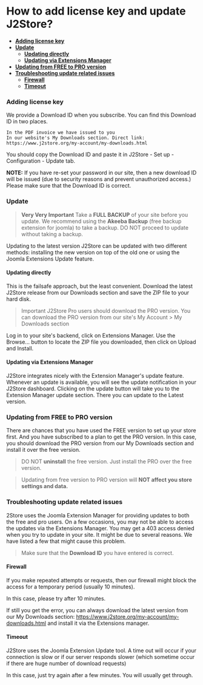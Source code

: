 # How to add license key and update J2Store?

* **[Adding license key](#license-key)**
* **[Update](#update)**
    * **[Updating directly](#update-directly)**
    * **[Updating via Extensions Manager](extension-manager)**
* **[Updating from FREE to PRO version](#update-free-pro)**
* **[Troubleshooting update related issues](#troubleshoot)**
    * **[Firewall](#firewall)**
    * **[Timeout](#timeout)**

<a name="license-key"></a>
### Adding license key

We provide a Download ID when you subscribe. You can find this Download ID in two places.

    In the PDF invoice we have issued to you
    In our website's My Downloads section. Direct link: https://www.j2store.org/my-account/my-downloads.html

You should copy the Download ID and paste it in J2Store - Set up - Configuration - Update tab.

**NOTE:** If you have re-set your password in our site, then a new download ID will be issued (due to security reasons and prevent unauthorized access.) Please make sure that the Download ID is correct.

<a name="update"></a>
### Update

>**Very Very Important** Take a **FULL BACKUP** of your site before you update. We recommend using the **Akeeba Backup** (free backup extension for joomla) to take a backup. DO NOT proceed to update without taking a backup.

Updating to the latest version J2Store can be updated with two different methods: installing the new version on top of the old one or using the Joomla Extensions Update feature.

<a name="update-directly"></a>
#### Updating directly

This is the failsafe approach, but the least convenient. Download the latest J2Store release from our Downloads section and save the ZIP file to your hard disk.

>Important J2Store Pro users should download the PRO version. You can download the PRO version from our site's My Account > My Downloads section

Log in to your site's backend, click on Extensions Manager. Use the Browse... button to locate the ZIP file you downloaded, then click on Upload and Install.

<a name="extension-manager"></a>
#### Updating via Extensions Manager

J2Store integrates nicely with the Extension Manager's update feature. Whenever an update is available, you will see the update notification in your J2Store dashboard. Clicking on the update button will take you to the Extension Manager update section. There you can update to the Latest version.

<a name="update=free-pro"></a>
### Updating from FREE to PRO version

There are chances that you have used the FREE version to set up your store first. And you have subscribed to a plan to get the PRO version. In this case, you should download the PRO version from our My Downloads section and install it over the free version.

>DO NOT **uninstall** the free version. Just install the PRO over the free version.

>Updating from free version to PRO version will **NOT affect you store settings and data.**

<a name="troubleshoot"></a>
### Troubleshooting update related issues

2Store uses the Joomla Extension Manager for providing updates to both the free and pro users. On a few occasions, you may not be able to access the updates via the Extensions Manager. You may get a 403 access denied when you try to update in your site. It might be due to several reasons. We have listed a few that might cause this problem.

> Make sure that the **Download ID** you have entered is correct.

<a name="firewall"></a>
#### Firewall

If you make repeated attempts or requests, then our firewall might block the access for a temporary period (usually 10 minutes).

In this case, please try after 10 minutes.

If still you get the error, you can always download the latest version from our My Downloads section: https://www.j2store.org/my-account/my-downloads.html and install it via the Extensions manager.

<a name="timeout"></a>
#### Timeout

J2Store uses the Joomla Extension Update tool. A time out will occur if your connection is slow or if our server responds slower (which sometime occur if there are huge number of download requests)

In this case, just try again after a few minutes. You will usually get through.
